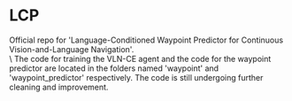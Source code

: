 # LCP
Official repo for 'Language-Conditioned Waypoint Predictor for Continuous Vision-and-Language Navigation'.  
\\
The code for training the VLN-CE agent and the code for the waypoint predictor are located in the folders named 'waypoint' and 'waypoint_predictor' respectively. The code is still undergoing further cleaning and improvement.

